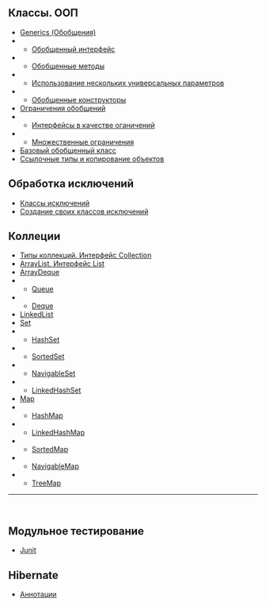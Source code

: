 ## Классы. ООП

+ [Generics (Обобщения)](Java/Class_OOP/Generics.md)
+ + [Обобщенный интерфейс](Java/Class_OOP/Generics.md#outinterface)
+ + [Обобщенные методы](Java/Class_OOP/Generics.md#outmethods)
+ + [Использование нескольких универсальных параметров](Java/Class_OOP/Generics.md#universalpar)
+ + [Обобщенные конструкторы](Java/Class_OOP/Generics.md#outconstruction)
+ [Ограничения обобщений](Java/Class_OOP/ОграниченияGenerics.md)
+ + [Интерфейсы в качестве оганичений](Java/Class_OOP/ОграниченияGenerics.md#interfgenerics)
+ + [Множественные ограничения](Java/Class_OOP/ОграниченияGenerics.md#plural)
+ [Базовый обобщенный класс](Java/Class_OOP/НаследованиеGenerics.md)
+ [Ссылочные типы и копирование объектов](Java/Class_OOP/СсылочныеТипы&КопированиеОбъектов.md)

## Обработка исключений
+ [Классы исключений](Java/Exception/ОператорThrows.md)
+ [Создание своих классов исключений](Java/Exception/СозданиевоихКлассовИсключений.md)

## Коллеции
+ [Типы коллекций. Интерфейс Collection](Java/Collection/ТипыКоллекций_ИнтерфейсCollection.md)
+ [ArrayList. Интерфейс List](Java/Collection/ArrayList_ИнтерфейсList.md#list)
+ [ArrayDeque](Java/Collection/ArrayList_ИнтерфейсList.md#arrdeque)
+ + [Queue](Java/Collection/ArrayList_ИнтерфейсList.md#queue)
+ + [Deque](Java/Collection/ArrayList_ИнтерфейсList.md#deque)
+ [LinkedList](Java/Collection/ArrayList_ИнтерфейсList.md#linkedlist)
+ [Set](Java/Collection/ArrayList_ИнтерфейсList.md#set)
+ + [HashSet](Java/Collection/ArrayList_ИнтерфейсList.md#hashset)
+ + [SortedSet](Java/Collection/ArrayList_ИнтерфейсList.md#sortedset)
+ + [NavigableSet](Java/Collection/ArrayList_ИнтерфейсList.md#navset)
+ + [LinkedHashSet](Java/Collection/ArrayList_ИнтерфейсList.md#linkedhashset)
+ [Map](Java/Collection/ArrayList_ИнтерфейсList.md#map)
+ + [HashMap](Java/Collection/ArrayList_ИнтерфейсList.md#hashmap)
+ + [LinkedHashMap](Java/Collection/ArrayList_ИнтерфейсList.md#linkedhashmap)
+ + [SortedMap](Java/Collection/ТипыКоллекций_ИнтерфейсCollection.md#sortedmap)
+ + [NavigableMap](Java/Collection/ТипыКоллекций_ИнтерфейсCollection.md#navigablemap)
+ + [TreeMap](Java/Collection/ТипыКоллекций_ИнтерфейсCollection.md#treemap)
___
<br>

## Модульное тестирование

+ [Junit](Framework/Test/Junit.md)

## Hibernate

+ [Аннотации](Framework/Hibernate/Hibernate.md)